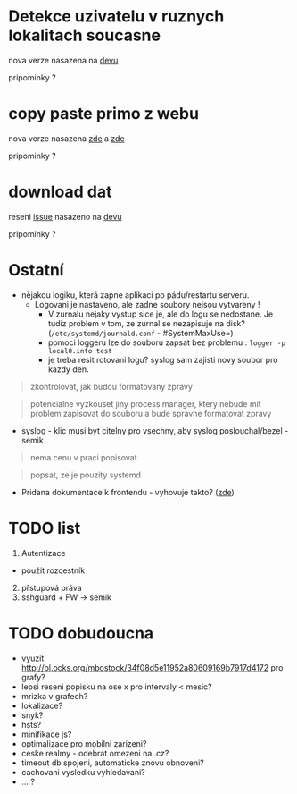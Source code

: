 # Detekce uzivatelu v ruznych lokalitach soucasne

nova verze nasazena na [devu](https://etlog-dev.cesnet.cz/#/concurrent_users)

pripominky ?

# copy paste primo z webu

nova verze nasazena [zde](https://etlog-dev.cesnet.cz/#/mac_count) a [zde](https://etlog-dev.cesnet.cz/#/shared_mac)

pripominky ?

# download dat

reseni [issue](https://github.com/CESNET/etlog/issues/1) nasazeno na [devu](https://etlog-dev.cesnet.cz/#/shared_mac)

pripominky ?

# Ostatní

- nějakou logiku, která zapne aplikaci po pádu/restartu serveru.
  - Logovani je nastaveno, ale zadne soubory nejsou vytvareny !
    - V zurnalu nejaky vystup sice je, ale do logu se nedostane. Je tudiz problem v tom, ze zurnal se nezapisuje na disk? (`/etc/systemd/journald.conf` - #SystemMaxUse=)
    - pomoci loggeru lze do souboru zapsat bez problemu : `logger -p local0.info test`
    - je treba resit rotovani logu? syslog sam zajisti novy soubor pro kazdy den.
> zkontrolovat, jak budou formatovany zpravy

> potencialne vyzkouset jiny process manager, ktery nebude mit problem zapisovat do souboru a bude spravne formatovat zpravy

- syslog - klic musi byt citelny pro vsechny, aby syslog poslouchal/bezel - semik
> nema cenu v praci popisovat

> popsat, ze je pouzity systemd
- Pridana dokumentace k frontendu - vyhovuje takto? ([zde](https://github.com/CESNET/etlog#frontend))


# TODO list
1. Autentizace
  - použít rozcestník
2. přstupová práva
3. sshguard + FW -> semik

# TODO dobudoucna
- vyuzit http://bl.ocks.org/mbostock/34f08d5e11952a80609169b7917d4172 pro grafy?
- lepsi reseni popisku na ose x pro intervaly < mesic?
- mrizka v grafech?
- lokalizace?
- snyk?
- hsts?
- minifikace js?
- optimalizace pro mobilni zarizeni?
- ceske realmy - odebrat omezeni na .cz?
- timeout db spojeni, automaticke znovu obnoveni?
- cachovani vysledku vyhledavani?
- ... ?



